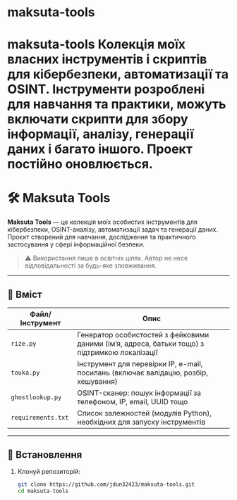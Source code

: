 # maksuta-tools
# maksuta-tools  Колекція моїх власних інструментів і скриптів для кібербезпеки, автоматизації та OSINT.   Інструменти розроблені для навчання та практики, можуть включати скрипти для збору інформації, аналізу, генерації даних і багато іншого.    Проект постійно оновлюється.
# 🛠️ Maksuta Tools

**Maksuta Tools** — це колекція моїх особистих інструментів для кібербезпеки, OSINT-аналізу, автоматизації задач та генерації даних.  
Проєкт створений для навчання, дослідження та практичного застосування у сфері інформаційної безпеки.

> ⚠️ Використання лише в освітніх цілях. Автор не несе відповідальності за будь-яке зловживання.

---

## 📁 Вміст

| Файл/Інструмент         | Опис                                                                 |
|-------------------------|----------------------------------------------------------------------|
| `rize.py`               | Генератор особистостей з фейковими даними (ім’я, адреса, батьки тощо) з підтримкою локалізації |
| `touka.py`              | Інструмент для перевірки IP, e-mail, посилань (включає валідацію, розбір, хешування) |
| `ghostlookup.py`        | OSINT-сканер: пошук інформації за телефоном, IP, email, UUID тощо     |
| `requirements.txt`      | Список залежностей (модулів Python), необхідних для запуску інструментів |

---

## 🚀 Встановлення

1. Клонуй репозиторій:
   ```bash
   git clone https://github.com/jdun32423/maksuta-tools.git
   cd maksuta-tools
